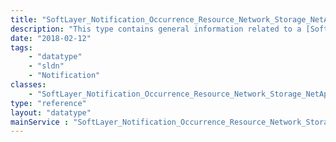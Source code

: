 ```yaml
---
title: "SoftLayer_Notification_Occurrence_Resource_Network_Storage_NetApp_Volume_Replicant_Nas"
description: "This type contains general information related to a [SoftLayer_Network_Storage_NetApp_Volume_Replicant_Nas](reference/datatypes/SoftLayer_Network_Storage_NetApp_Volume_Replicant_Nas) resource that is impacted by a [SoftLayer_Notification_Occurrence_Event](reference/datatypes/SoftLayer_Notification_Occurrence_Event). "
date: "2018-02-12"
tags:
    - "datatype"
    - "sldn"
    - "Notification"
classes:
    - "SoftLayer_Notification_Occurrence_Resource_Network_Storage_NetApp_Volume_Replicant_Nas"
type: "reference"
layout: "datatype"
mainService : "SoftLayer_Notification_Occurrence_Resource_Network_Storage_NetApp_Volume_Replicant_Nas"
---
```

